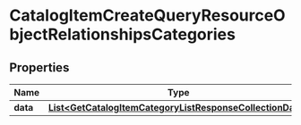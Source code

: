 # CatalogItemCreateQueryResourceObjectRelationshipsCategories

## Properties
Name | Type | Description | Notes
------------ | ------------- | ------------- | -------------
**data** | [**List&lt;GetCatalogItemCategoryListResponseCollectionData&gt;**](GetCatalogItemCategoryListResponseCollectionData.md) |  |  [optional]
